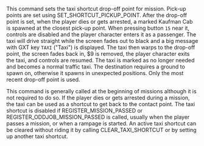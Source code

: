 This command sets the taxi shortcut drop-off point for mission. Pick-up points are set using SET_SHORTCUT_PICKUP_POINT. After the drop-off point is set, when the player dies or gets arrested, a marked Kaufman Cab is spawned at the closest pick-up point. When pressing button `15` near it, controls are disabled and the player character enters it as a passenger. The taxi will drive straight while the screen fades out to black and a big message with GXT key `TAXI` ("Taxi") is displayed. The taxi then warps to the drop-off point, the screen fades back in, $9 is removed, the player character exits the taxi, and controls are resumed. The taxi is marked as no longer needed and becomes a normal traffic taxi. The destination requires a ground to spawn on, otherwise it spawns in unexpected positions. Only the most recent drop-off point is used.

This command is generally called at the beginning of missions although it is not required to do so. If the player dies or gets arrested during a mission, the taxi can be used as a shortcut to get back to the contact point. The taxi shortcut is disabled if REGISTER_MISSION_PASSED or REGISTER_ODDJOB_MISSION_PASSED is called, usually when the player passes a mission, or when a rampage is started. An active taxi shortcut can be cleared without riding it by calling CLEAR_TAXI_SHORTCUT or by setting up another taxi shortcut.
